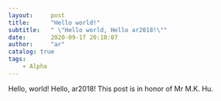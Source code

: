 ```yaml
---
layout:     post
title:      "Hello world!"
subtitle:   " \"Hello world, Hello ar2018!\""
date:       2020-09-17 20:10:07
author:     "ar"
catalog: true
tags:
    - Alpha
---
```


Hello, world!
Hello, ar2018!
This post is in honor of Mr M.K. Hu.
